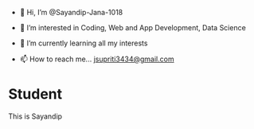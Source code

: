- 👋 Hi, I’m @Sayandip-Jana-1018
- 👀 I’m interested in Coding, Web and App Development, Data Science
- 🌱 I’m currently learning all my interests

- 📫 How to reach me... jsupriti3434@gmail.com

<!---
Sayandip-Jana-1018/Sayandip-Jana-1018 is a ✨ special ✨ repository because its `README.md` (this file) appears on your GitHub profile.
You can click the Preview link to take a look at your changes.
--->

# Student
This is Sayandip